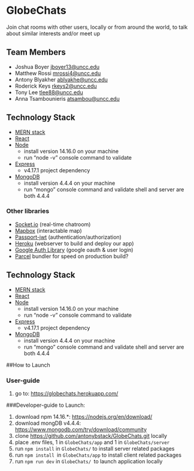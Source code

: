 # GlobeChats
Join chat rooms with other users, locally or from around the world, to talk about similar interests and/or meet up


## Team Members
- Joshua Boyer [jboyer13@uncc.edu](mailto:jboyer13@uncc.edu)
- Matthew Rossi [mrossi4@uncc.edu](mailto:mrossi4@uncc.edu)
- Antony Blyakher [ablyakhe@uncc.edu](mailto:ablyakhe@uncc.edu)
- Roderick Keys [rkeys2@uncc.edu](mailto:rkeys2@uncc.edu)
- Tony Lee [tlee88@uncc.edu](mailto:tlee88@uncc.edu)
- Anna Tsambounieris [atsambou@uncc.edu](mailto:atsambou@uncc.edu)




## Technology Stack

 - [MERN stack](https://www.geeksforgeeks.org/mern-stack/)
 - [React](https://reactjs.org/docs/hello-world.html)
 - [Node](https://nodejs.org/en/download/)
	 - install version 14.16.0 on your machine
	 - run “node -v” console command to validate
- [Express](https://expressjs.com/en/4x/api.html)
	- v4.17.1 project dependency
- [MongoDB](https://cloud.mongodb.com/v2#/org/5eade90c60e46d66b1734cf1/projects)
	- install version 4.4.4 on your machine
	- run “mongo” console command and validate shell and server are both 4.4.4
### Other libraries
- [Socket.io](https://socket.io/docs/v4/index.html) (real-time chatroom)
- [Mapbox](https://docs.mapbox.com/help/tutorials/use-mapbox-gl-js-with-react/) (interactable map)
- [Passport-jwt](http://www.passportjs.org/packages/passport-jwt/) (authentication/authorization)
- [Heroku](https://id.heroku.com/) (webserver to build and deploy our app)
- [Google Auth Library](https://github.com/googleapis/google-auth-library-nodejs) (google oauth & user login)
- [Parcel](https://parceljs.org/) bundler for speed on production build?

## Technology Stack

 - [MERN stack](https://www.geeksforgeeks.org/mern-stack/)
 - [React](https://reactjs.org/docs/hello-world.html)
 - [Node](https://nodejs.org/en/download/)
	 - install version 14.16.0 on your machine
	 - run “node -v” console command to validate
- [Express](https://expressjs.com/en/4x/api.html)
	- v4.17.1 project dependency
- [MongoDB](https://cloud.mongodb.com/v2#/org/5eade90c60e46d66b1734cf1/projects)
	- install version 4.4.4 on your machine
	- run “mongo” console command and validate shell and server are both 4.4.4

##How to Launch
### User-guide
1. go to: https://globechats.herokuapp.com/



###Developer-guide to Launch:
1. download npm 14.16.*: https://nodejs.org/en/download/
2. download mongDB v4.4.4: https://www.mongodb.com/try/download/community
3. clone https://github.com/antonybstack/GlobeChats.git locally
4. place .env files, 1 in `GlobeChats/app` and 1 in `GlobeChats/server`
6. run `npm install` in `GlobeChats/` to install server related packages
7. run `npm install `in `GlobeChats/app` to install client related packages
8. run `npm run dev` in `GlobeChats/ `to launch application locally
